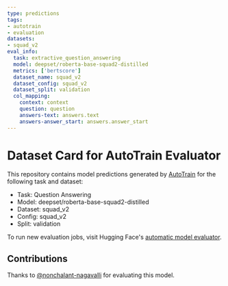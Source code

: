 ```yaml
---
type: predictions
tags:
- autotrain
- evaluation
datasets:
- squad_v2
eval_info:
  task: extractive_question_answering
  model: deepset/roberta-base-squad2-distilled
  metrics: ['bertscore']
  dataset_name: squad_v2
  dataset_config: squad_v2
  dataset_split: validation
  col_mapping:
    context: context
    question: question
    answers-text: answers.text
    answers-answer_start: answers.answer_start
---
```

# Dataset Card for AutoTrain Evaluator

This repository contains model predictions generated by [AutoTrain](https://huggingface.co/autotrain) for the following task and dataset:

* Task: Question Answering
* Model: deepset/roberta-base-squad2-distilled
* Dataset: squad_v2
* Config: squad_v2
* Split: validation

To run new evaluation jobs, visit Hugging Face's [automatic model evaluator](https://huggingface.co/spaces/autoevaluate/model-evaluator).

## Contributions

Thanks to [@nonchalant-nagavalli](https://huggingface.co/nonchalant-nagavalli) for evaluating this model.